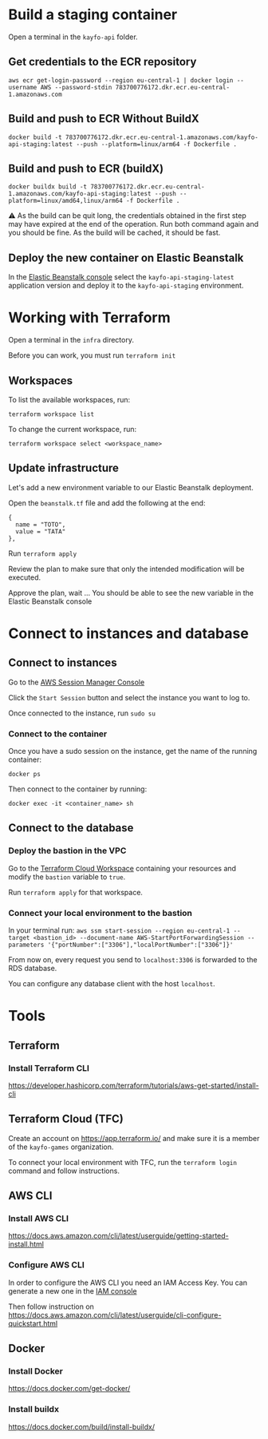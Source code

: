 # Build a staging container

Open a terminal in the `kayfo-api` folder.

## Get credentials to the ECR repository

`aws ecr get-login-password --region eu-central-1 | docker login --username AWS --password-stdin 783700776172.dkr.ecr.eu-central-1.amazonaws.com`

## Build and push to ECR Without BuildX

`docker build -t 783700776172.dkr.ecr.eu-central-1.amazonaws.com/kayfo-api-staging:latest --push --platform=linux/arm64 -f Dockerfile .`

## Build and push to ECR (buildX)

`docker buildx build -t 783700776172.dkr.ecr.eu-central-1.amazonaws.com/kayfo-api-staging:latest --push --platform=linux/amd64,linux/arm64 -f Dockerfile .`

⚠️ As the build can be quit long, the credentials obtained in the first step may have expired at the end of the operation. Run both command again and you should be fine.
As the build will be cached, it should be fast.

## Deploy the new container on Elastic Beanstalk

In the [Elastic Beanstalk console](https://eu-central-1.console.aws.amazon.com/elasticbeanstalk/home?region=eu-central-1#/application/versions?applicationName=kayfo-api-staging)
select the `kayfo-api-staging-latest` application version and deploy it to the `kayfo-api-staging` environment.


# Working with Terraform

Open a terminal in the `infra` directory.

Before you can work, you must run `terraform init`

## Workspaces

To list the available workspaces, run:

`terraform workspace list`

To change the current workspace, run:

`terraform workspace select <workspace_name>`

## Update infrastructure

Let's add a new environment variable to our Elastic Beanstalk deployment.

Open the `beanstalk.tf` file and add the following at the end:

```
{
  name = "TOTO",
  value = "TATA"
},
```

Run `terraform apply`

Review the plan to make sure that only the intended modification will be executed.

Approve the plan, wait ... You should be able to see the new variable in the Elastic Beanstalk console

# Connect to instances and database

## Connect to instances

Go to the [AWS Session Manager Console](https://eu-central-1.console.aws.amazon.com/systems-manager/session-manager/sessions?region=eu-central-1)

Click the `Start Session` button and select the instance you want to log to.

Once connected to the instance, run `sudo su`

### Connect to the container

Once you have a sudo session on the instance, get the name of the running container:

`docker ps`

Then connect to the container by running:

`docker exec -it <container_name> sh`

## Connect to the database

### Deploy the bastion in the VPC

Go to the [Terraform Cloud Workspace](https://app.terraform.io/app/kayfo-games/workspaces/kayfo-api-staging/variables) containing your resources
and modify the `bastion` variable to `true`.

Run `terraform apply` for that workspace.

### Connect your local environment to the bastion

In your terminal run: `aws ssm start-session --region eu-central-1 --target <bastion_id> --document-name AWS-StartPortForwardingSession --parameters '{"portNumber":["3306"],"localPortNumber":["3306"]}'`

From now on, every request you send to `localhost:3306` is forwarded to the RDS database.

You can configure any database client with the host `localhost`.

# Tools

## Terraform

### Install Terraform CLI

https://developer.hashicorp.com/terraform/tutorials/aws-get-started/install-cli

## Terraform Cloud (TFC)

Create an account on https://app.terraform.io/ and make sure it is a member of the `kayfo-games` organization.

To connect your local environment with TFC, run the `terraform login` command and follow instructions.

## AWS CLI

### Install AWS CLI

https://docs.aws.amazon.com/cli/latest/userguide/getting-started-install.html

### Configure AWS CLI

In order to configure the AWS CLI you need an IAM Access Key.
You can generate a new one in the [IAM console](https://us-east-1.console.aws.amazon.com/iamv2/home#/security_credentials?section=IAM_credentials)

Then follow instruction on https://docs.aws.amazon.com/cli/latest/userguide/cli-configure-quickstart.html

## Docker

### Install Docker

https://docs.docker.com/get-docker/

### Install buildx

https://docs.docker.com/build/install-buildx/
